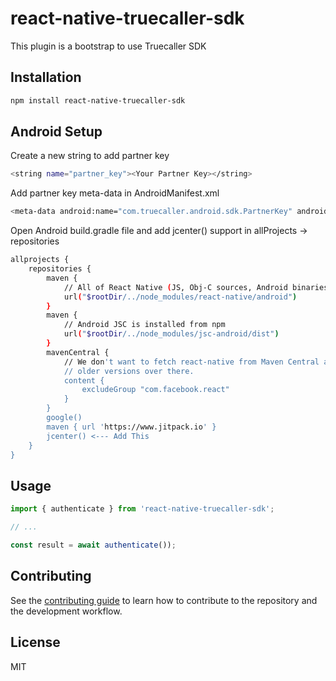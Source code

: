 # react-native-truecaller-sdk

This plugin is a bootstrap to use Truecaller SDK

## Installation

```sh
npm install react-native-truecaller-sdk
```

## Android Setup

Create a new string to add partner key
```sh
<string name="partner_key"><Your Partner Key></string>
```

Add partner key meta-data in AndroidManifest.xml
```sh
<meta-data android:name="com.truecaller.android.sdk.PartnerKey" android:value="@string/partner_key" />
```

Open Android build.gradle file and add jcenter() support in allProjects -> repositories
```sh
allprojects {
    repositories {
        maven {
            // All of React Native (JS, Obj-C sources, Android binaries) is installed from npm
            url("$rootDir/../node_modules/react-native/android")
        }
        maven {
            // Android JSC is installed from npm
            url("$rootDir/../node_modules/jsc-android/dist")
        }
        mavenCentral {
            // We don't want to fetch react-native from Maven Central as there are
            // older versions over there.
            content {
                excludeGroup "com.facebook.react"
            }
        }
        google()
        maven { url 'https://www.jitpack.io' }
        jcenter() <--- Add This
    }
}
```

## Usage

```js
import { authenticate } from 'react-native-truecaller-sdk';

// ...

const result = await authenticate());
```

## Contributing

See the [contributing guide](CONTRIBUTING.md) to learn how to contribute to the repository and the development workflow.

## License

MIT

